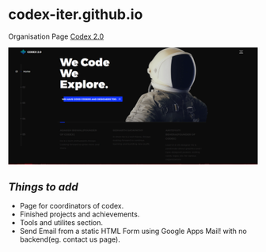 # codex-iter.github.io
Organisation Page
[Codex 2.0](http://tiny.cc/codexiter)


![screenshot](./codex2.0.png)


## *Things to add*
+ Page for coordinators of codex.
+ Finished projects and achievements.
+ Tools and utilites section.
+ Send Email from a static HTML Form using Google Apps Mail! with no backend(eg. contact us page).
